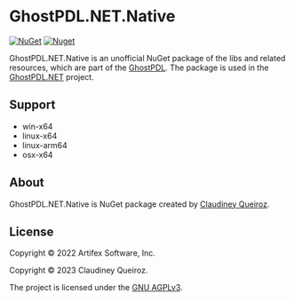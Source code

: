 # GhostPDL.NET.Native

[![NuGet](https://img.shields.io/nuget/v/GhostPDL.NET.Native)](https://nuget.org/packages/GhostPDL.NET.Native) [![Nuget](https://img.shields.io/nuget/dt/GhostPDL.NET.Native)](https://nuget.org/packages/GhostPDL.NET.Native)

GhostPDL.NET.Native is an unofficial NuGet package of the libs and related resources, which are part of the [GhostPDL](https://www.ghostscript.com/). The package is used in the [GhostPDL.NET](https://github.com/claudineyqr/GhostPDL.NET) project.

## Support

- win-x64
- linux-x64
- linux-arm64
- osx-x64

## About

GhostPDL.NET.Native is NuGet package created by [Claudiney Queiroz](https://claudineyqueiroz.dev).

## License

Copyright © 2022 Artifex Software, Inc.

Copyright © 2023 Claudiney Queiroz.

The project is licensed under the [GNU AGPLv3](https://github.com/claudineyqr/GhostPDL.NET/blob/master/LICENSE).
